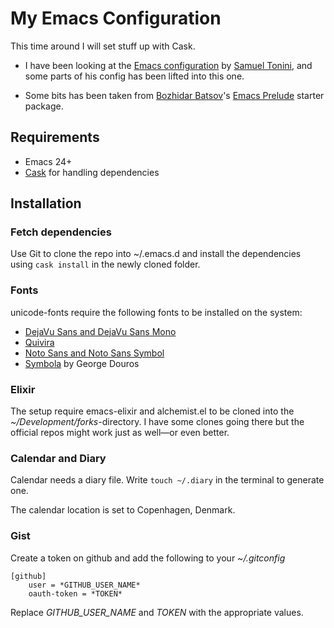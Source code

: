My Emacs Configuration
======================

This time around I will set stuff up with Cask.

 * I have been looking at the [Emacs configuration](https://github.com/tonini/emacs.d/) by [Samuel Tonini](https://github.com/tonini), and some parts of his config has been lifted into this one.

 * Some bits has been taken from [Bozhidar Batsov](https://github.com/bbatsov)'s [Emacs Prelude](https://github.com/bbatsov/prelude) starter package.

Requirements
-------------

  * Emacs 24+
  * [Cask](https://github.com/cask/cask) for handling dependencies


Installation
------------
### Fetch dependencies
Use Git to clone the repo into ~/.emacs.d and install the dependencies using `cask install` in the newly cloned folder.

### Fonts
unicode-fonts require the following fonts to be installed on the system:

  * [DejaVu Sans and DejaVu Sans Mono][dejavu]
  * [Quivira][quivira]
  * [Noto Sans and Noto Sans Symbol][noto]
  * [Symbola][symbola] by George Douros

[dejavu]: http://dejavu-fonts.org/wiki/Download
[quivira]: http://www.quivira-font.com/downloads.php
[noto]: http://www.google.com/get/noto/
[symbola]: http://www.fontspace.com/unicode-fonts-for-ancient-scripts/symbola

### Elixir
The setup require emacs-elixir and alchemist.el to be cloned into the *~/Development/forks*-directory. I have some clones going there but the official repos might work just as well—or even better.

### Calendar and Diary
Calendar needs a diary file. Write `touch ~/.diary` in the terminal to generate one.

The calendar location is set to Copenhagen, Denmark.

### Gist
Create a token on github and add the following to your *~/.gitconfig*

```config
[github]
    user = *GITHUB_USER_NAME*
    oauth-token = *TOKEN*
```

Replace *GITHUB_USER_NAME* and *TOKEN* with the appropriate values.
